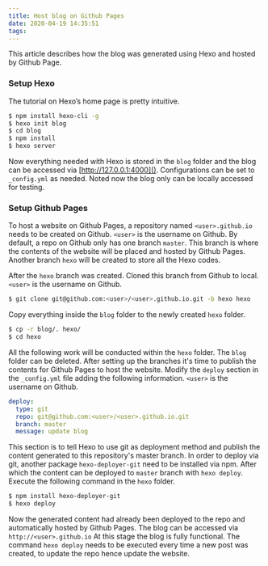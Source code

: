 ```yaml
---
title: Host blog on Github Pages
date: 2020-04-19 14:35:51
tags:
---
```


This article describes how the blog was generated using Hexo and hosted by Github Page.

### Setup Hexo

The tutorial on Hexo’s home page is pretty intuitive.

``` bash
$ npm install hexo-cli -g
$ hexo init blog
$ cd blog
$ npm install
$ hexo server
```

Now everything needed with Hexo is stored in the `blog` folder and the blog can be accessed via [http://127.0.0.1:4000](). Configurations can be set to `_config.yml` as needed. Noted now the blog only can be locally accessed for testing.

### Setup Github Pages

To host a website on Github Pages, a repository named `<user>.github.io` needs to be created on Github. `<user>` is the username on Github.
By default, a repo on Github only has one branch `master`. This branch is where the contents of the website will be placed and hosted by Github Pages. Another branch `hexo` will be created to store all the Hexo codes.

After the `hexo` branch was created. Cloned this branch from Github to local. `<user>` is the username on Github.

``` bash
$ git clone git@github.com:<user>/<user>.github.io.git -b hexo hexo
```

Copy everything inside the `blog` folder to the newly created `hexo` folder.

``` bash
$ cp -r blog/. hexo/
$ cd hexo
```

All the following work will be conducted within the `hexo` folder. The `blog` folder can be deleted.
After setting up the branches it's time to publish the contents for Github Pages to host the website.
Modify the `deploy` section in the `_config.yml` file adding the following information. `<user>` is the username on Github.

``` yml hexo/_config.yml
deploy:
  type: git
  repo: git@github.com:<user>/<user>.github.io.git
  branch: master
  message: update blog
```

This section is to tell Hexo to use git as deployment method and publish the content generated to this repository's master branch. In order to deploy via git, another package `hexo-deployer-git` need to be installed via npm. After which the content can be deployed to `master` branch with `hexo deploy`. Execute the following command in the `hexo` folder.

``` bash
$ npm install hexo-deployer-git
$ hexo deploy
```

Now the generated content had already been deployed to the repo and automatically hosted by Github Pages. The blog can be accessed via `http://<user>.github.io`
At this stage the blog is fully functional. The command `hexo deploy` needs to be executed every time a new post was created, to update the repo hence update the website.
